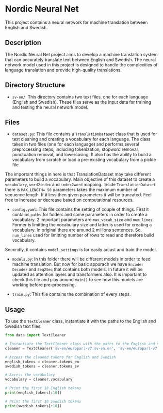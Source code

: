 # Nordic Neural Net

This project contains a neural network for machine translation between English and Swedish.

## Description

The Nordic Neural Net project aims to develop a machine translation system that can accurately translate text between English and Swedish. The neural network model used in this project is designed to handle the complexities of language translation and provide high-quality translations.

## Directory Structure

- `sv-en/`: This directory contains two text files, one for each language (English and Swedish). These files serve as the input data for training and testing the neural network model.

## Files

- `dataset.py`: This file contains a `TranslationDataset` class that is used for text cleaning and creating a vocabulary for each language. The class takes in two files (one for each language) and performs several preprocessing steps, including tokenization, stopword removal, punctuation removal, and lowercasing. It also has the ability to build a vocabulary from scratch or load a pre-existing vocabulary from a pickle file.

The important things in here is that TranslationDataset may take different parameters to build a vocabulary. Main objective of this dataset to create a `vocabulary`, `word2index` and `index2word` mapping.
Inside `TranslationDataset` there is `MAX_LENGTH= 50` parameters takes the maximum number of sequence length. If it less then given parameters it will be truncated. Feel free to increase or decrease based on computational resources.

- `config.yaml`: This file contains the setting of couple of things.
First it contains `paths` for folders and some parameters in order to create a vocabulary. 2 important parameters are `max_vocab_size` and `num_lines`. Former is limitting the vocabulary size and latter is used for creating a vocabulary. In original there are around 2 millions sentences. So, `num_lines` used for limitting number of rows to read and therefore build vocabulary.

Secondly, it contains `model_settings` is for easily adjust and train the model. 

- `models.py`: In this folder there will be different models in order to feed machine translation. But now for basic apporach we have `Encoder` `Decoder` and `Seq2Seq` that contains both models. 
In future it will be updated as attention layers and transformers also. It is important to check this file and play around `main()` to see how this models are working before pre-processing.

- `train.py`: This file contains the combination of every steps. 

## Usage

To use the `TextCleaner` class, instantiate it with the paths to the English and Swedish text files:

```python
from data import TextCleaner

# Instantiate the TextCleaner class with the paths to the English and Swedish text files
cleaner = TextCleaner('sv-en/europarl-v7.sv-en.en', 'sv-en/europarl-v7.sv-en.sv')

# Access the cleaned tokens for English and Swedish
english_tokens = cleaner.tokens_en
swedish_tokens = cleaner.tokens_sv

# Access the vocabulary
vocabulary = cleaner.vocabulary

# Print the first 10 English tokens
print(english_tokens[:10])

# Print the first 10 Swedish tokens
print(swedish_tokens[:10])
